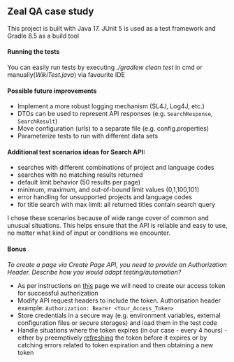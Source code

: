 ## Zeal QA case study

This project is built with Java 17. JUnit 5 is used as a test framework and Gradle 8.5 as a build tool

#### Running the tests

You can easily run tests by executing _./gradlew clean test_ in cmd or manually(_WikiTest.java_) via favourite IDE

#### Possible future improvements

- Implement a more robust logging mechanism (SL4J, Log4J, etc.)
- DTOs can be used to represent API responses (e.g. `SearchResponse`, `SearchResult`)
- Move configuration (urls) to a separate file (e.g. config.properties)
- Parameterize tests to run with different data sets

#### Additional test scenarios ideas for Search API:
- searches with different combinations of project and language codes
- searches with no matching results returned
- default limit behavior (50 results per page)
- minimum, maximum, and out-of-bound limit values (0,1,100,101)
- error handling for unsupported projects and language codes
- for title search with max limit: all returned titles contain search query

I chose these scenarios because of wide range cover of common and unusual situations.
This helps ensure that the API is reliable and easy to use, no matter what kind of input or conditions we encounter.

#### Bonus
_To create a page via Create Page API, you need to provide an Authorization Header. Describe how you would adapt testing/automation?_

- As per instructions on [this](https://api.wikimedia.org/wiki/Authentication) page we will need to create our access token for successful authorization
- Modify API request headers to include the token. Authorisation header example: `Authorization: Bearer <Your_Access_Token>`
- Store credentials in a secure way (e.g. environment variables, external configuration files or secure storages) and load them in the test code
- Handle situations where the token expires (in our case - every 4 hours) - either by preemptively [refreshing](https://api.wikimedia.org/wiki/Authentication#5._Refresh_token) the token before it expires or by catching errors related to token expiration and then obtaining a new token

